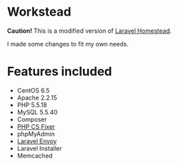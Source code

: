 Workstead
=========

**Caution!** This is a modified version of [Laravel Homestead](http://laravel.com/docs/homestead?version=4.2).

I made some changes to fit my own needs.

Features included
=================

 - CentOS 6.5
 - Apache 2.2.15
 - PHP 5.5.18
 - MySQL 5.5.40
 - Composer
 - [PHP CS Fixer](http://cs.sensiolabs.org/)
 - phpMyAdmin
 - [Laravel Envoy](http://laravel.com/docs/4.2/ssh#envoy-task-runner)
 - Laravel Installer
 - Memcached
